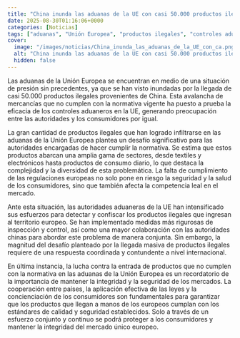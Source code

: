 ```yaml
---
title: "China inunda las aduanas de la UE con casi 50.000 productos ilegales"
date: 2025-08-30T01:16:06+0000
categories: [Noticias]
tags: ["aduanas", "Unión Europea", "productos ilegales", "controles aduaneros", "normativa vigente", "autoridades", "consumidores", "competencia leal", "seguridad", "salud", "regulaciones europeas", "mercado", "inspección", "colaboración internacional", "integridad del mercado"]
cover:
  image: "/images/noticias/China_inunda_las_aduanas_de_la_UE_con_ca.png"
  alt: "China inunda las aduanas de la UE con casi 50.000 productos ilegales"
  hidden: false
---
```


Las aduanas de la Unión Europea se encuentran en medio de una situación de presión sin precedentes, ya que se han visto inundadas por la llegada de casi 50.000 productos ilegales provenientes de China. Esta avalancha de mercancías que no cumplen con la normativa vigente ha puesto a prueba la eficacia de los controles aduaneros en la UE, generando preocupación entre las autoridades y los consumidores por igual.

La gran cantidad de productos ilegales que han logrado infiltrarse en las aduanas de la Unión Europea plantea un desafío significativo para las autoridades encargadas de hacer cumplir la normativa. Se estima que estos productos abarcan una amplia gama de sectores, desde textiles y electrónicos hasta productos de consumo diario, lo que destaca la complejidad y la diversidad de esta problemática. La falta de cumplimiento de las regulaciones europeas no solo pone en riesgo la seguridad y la salud de los consumidores, sino que también afecta la competencia leal en el mercado.

Ante esta situación, las autoridades aduaneras de la UE han intensificado sus esfuerzos para detectar y confiscar los productos ilegales que ingresan al territorio europeo. Se han implementado medidas más rigurosas de inspección y control, así como una mayor colaboración con las autoridades chinas para abordar este problema de manera conjunta. Sin embargo, la magnitud del desafío planteado por la llegada masiva de productos ilegales requiere de una respuesta coordinada y contundente a nivel internacional.

En última instancia, la lucha contra la entrada de productos que no cumplen con la normativa en las aduanas de la Unión Europea es un recordatorio de la importancia de mantener la integridad y la seguridad de los mercados. La cooperación entre países, la aplicación efectiva de las leyes y la concienciación de los consumidores son fundamentales para garantizar que los productos que llegan a manos de los europeos cumplan con los estándares de calidad y seguridad establecidos. Solo a través de un esfuerzo conjunto y continuo se podrá proteger a los consumidores y mantener la integridad del mercado único europeo.
